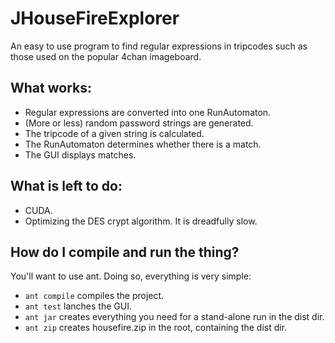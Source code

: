 # JHouseFireExplorer

An easy to use program to find regular expressions in tripcodes such as those
used on the popular 4chan imageboard.

## What works:

*   Regular expressions are converted into one RunAutomaton.
*   (More or less) random password strings are generated.
*   The tripcode of a given string is calculated.
*   The RunAutomaton determines whether there is a match.
*   The GUI displays matches.

## What is left to do:

* CUDA.
* Optimizing the DES crypt algorithm. It is dreadfully slow.

## How do I compile and run the thing?

You'll want to use ant. Doing so, everything is very simple:

*   `ant compile` compiles the project.
*   `ant test` lanches the GUI.
*   `ant jar` creates everything you need for a stand-alone run in the dist dir.
*   `ant zip` creates housefire.zip in the root, containing the dist dir.
